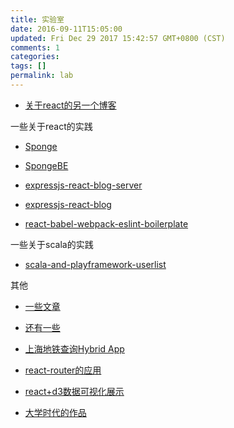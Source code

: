 ```yaml
---
title: 实验室
date: 2016-09-11T15:05:00
updated: Fri Dec 29 2017 15:42:57 GMT+0800 (CST)
comments: 1
categories:
tags: []
permalink: lab
---
```


- [关于react的另一个博客](https://react.beacelee.com/)

一些关于react的实践
- [Sponge](https://github.com/BeAce/Sponge)

- [SpongeBE](https://github.com/BeAce/SpongeBE)

- [expressjs-react-blog-server](https://github.com/BeAce/expressjs-react-blog-server)

- [expressjs-react-blog](https://github.com/BeAce/expressjs-react-blog)

- [react-babel-webpack-eslint-boilerplate](https://github.com/BeAce/react-babel-webpack-eslint-boilerplate)

一些关于scala的实践
- [scala-and-playframework-userlist](https://github.com/BeAce/scala-and-playframework-userlist)

其他
- [一些文章](https://beace.github.io/doc-random/)

- [还有一些](https://beace.github.io/doc-eslint/)

- [上海地铁查询Hybrid App](https://github.com/BeAce/subwayapp)

- [react-router的应用](https://github.com/BeAce/react-router-checkbox)

- [react+d3数据可视化展示](https://github.com/BeAce/Webpack-React-Rechart)

- [大学时代的作品](https://github.com/BeAce/Comic)
